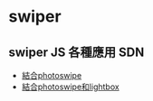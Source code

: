 # swiper
## swiper JS 各種應用 SDN
- [結合photoswipe](https://xing-studio-vol-p1.github.io/swiper/swiper+photoswiper.html)
- [結合photoswipe和lightbox](https://xing-studio-vol-p1.github.io/swiper/swiper+photoswipe+lightbox-menu.html)
